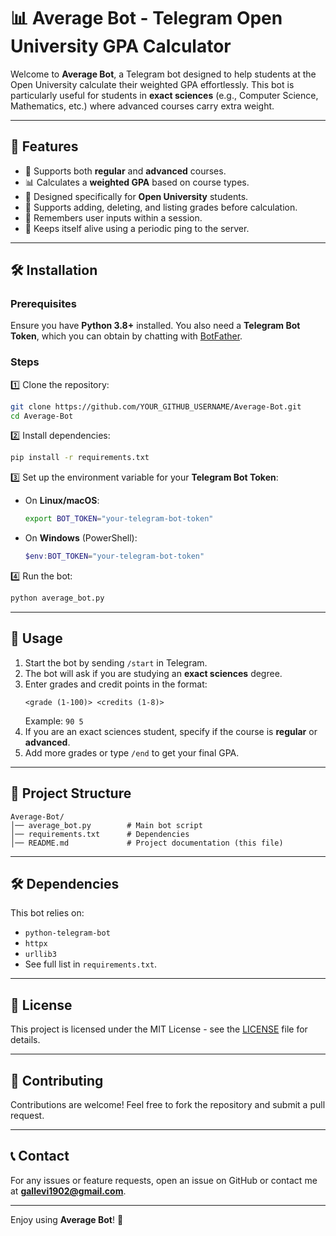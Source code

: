 # 📊 Average Bot - Telegram Open University GPA Calculator

Welcome to **Average Bot**, a Telegram bot designed to help students at the Open University calculate their weighted GPA effortlessly.
This bot is particularly useful for students in **exact sciences** (e.g., Computer Science, Mathematics, etc.) where advanced courses carry extra weight.

---

## 🚀 Features

- 📌 Supports both **regular** and **advanced** courses.
- 📊 Calculates a **weighted GPA** based on course types.
- 🏫 Designed specifically for **Open University** students.
- 📝 Supports adding, deleting, and listing grades before calculation.
- 💾 Remembers user inputs within a session.
- 🔄 Keeps itself alive using a periodic ping to the server.

---

## 🛠️ Installation

### Prerequisites
Ensure you have **Python 3.8+** installed. You also need a **Telegram Bot Token**, which you can obtain by chatting with [BotFather](https://t.me/BotFather).

### Steps

1️⃣ Clone the repository:

```sh
git clone https://github.com/YOUR_GITHUB_USERNAME/Average-Bot.git
cd Average-Bot
```

2️⃣ Install dependencies:

```sh
pip install -r requirements.txt
```

3️⃣ Set up the environment variable for your **Telegram Bot Token**:

- On **Linux/macOS**:
  ```sh
  export BOT_TOKEN="your-telegram-bot-token"
  ```

- On **Windows** (PowerShell):
  ```powershell
  $env:BOT_TOKEN="your-telegram-bot-token"
  ```

4️⃣ Run the bot:

```sh
python average_bot.py
```

---

## 📖 Usage

1. Start the bot by sending `/start` in Telegram.
2. The bot will ask if you are studying an **exact sciences** degree.
3. Enter grades and credit points in the format:  
   ```
   <grade (1-100)> <credits (1-8)>
   ```
   Example: `90 5`
4. If you are an exact sciences student, specify if the course is **regular** or **advanced**.
5. Add more grades or type `/end` to get your final GPA.

---

## 🔧 Project Structure

```
Average-Bot/
│── average_bot.py        # Main bot script
│── requirements.txt      # Dependencies
│── README.md             # Project documentation (this file)
```

---

## 🛠 Dependencies

This bot relies on:

- `python-telegram-bot`
- `httpx`
- `urllib3`
- See full list in `requirements.txt`.

---

## 📜 License

This project is licensed under the MIT License - see the [LICENSE](LICENSE) file for details.

---

## 🤝 Contributing

Contributions are welcome! Feel free to fork the repository and submit a pull request.

---

## 📞 Contact

For any issues or feature requests, open an issue on GitHub or contact me at **gallevi1902@gmail.com**.

---

Enjoy using **Average Bot**! 🚀
